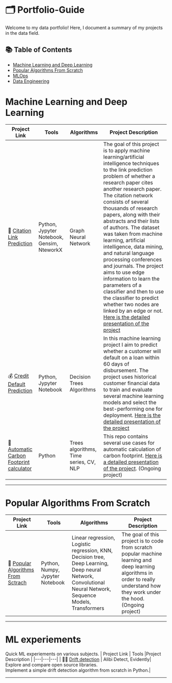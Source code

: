 # 🗂️ Portfolio-Guide

Welcome to my data portfolio! Here, I document a summary of my projects in the data field. 

## 📚 Table of Contents
- [Machine Learning and Deep Learning](#machine-learning-and-deep-learning)
- [Popular Algorithms From Scratch](#popular-algorithms-from-scratch)
- [MLOps](#machine-learning)
- [Data Engineering](#data-engineering)

# Machine Learning and Deep Learning


| Project Link | Tools | Algorithms |Project Description | 
|---|---|---|---|
| 📄 [Citation Link Prediction](https://github.com/Omarlaouan/citation_prediciton) | Python, Jypyter Notebook, Gensim, NteworkX| Graph Neural Network | The goal of this project is to apply machine learning/artificial intelligence techniques to the link prediction problem of whether a research paper cites another research paper. The citation network consists of several thousands of research papers, along with their abstracts and their lists of authors. The dataset was taken from machine learning, artificial intelligence, data mining, and natural language processing conferences and journals. The project aims to use edge information to learn the parameters of a classifier and then to use the classifier to predict whether two nodes are linked by an edge or not. [Here is the detailed presentation of the project](https://github.com/Omarlaouan/citation_prediciton/blob/main/Project%20presentation%20-%20citation%20prediction.pdf) 
| 💰 [Credit Default Prediction](https://github.com/Omarlaouan/credit_default_prediction) | Python, Jypyter Notebook | Decision Trees Algorithms | In this machine learning project I aim to predict whether a customer will default on a loan within 60 days of disbursement. The project uses historical customer financial data to train and evaluate several machine learning models and select the best-performing one for deployment. [Here is the detailed presentation of the project](https://github.com/Omarlaouan/credit_default_prediction/blob/main/Project%20presentation.pdf) |
| 🚗 [Automatic Carbon Footprint calculator](https://github.com/Omarlaouan/Automatic-carbon-footprint-calculator) | Python | Trees algorithms, Time series, CV, NLP | This repo contains several use cases for automatic calculation of carbon footprint. [Here is a detailed presentation of the project](https://github.com/Omarlaouan/Automatic-carbon-footprint-calculator/blob/main/IA%20et%20empreinte%20carbonne_Omar%20LAOUAN.pdf). (Ongoing project) |


***

# Popular Algorithms From Scratch 
| Project Link | Tools | Algorithms |Project Description | 
|---|---|---|---|
| 🤖 [Popular Algorithms From Sctrach](https://github.com/Omarlaouan/popular_algorithms_from_scratch) | Python, Numpy, Jypyter Notebook| Linear regression, Logistic regression, KNN, Decision tree, Deep Learning, Deep neural Network, Convolutional Neural Network, Sequence Models, Transformers | The goal of this project is to code from scratch popular machine learning and deep learning algorithms in order to really understand how they work under the hood. (Ongoing project)|  
***

# ML experiements 
Quick ML experiements on various subjects. 
| Project Link | Tools |Project Description | 
|---|---|---|
| ⛓️‍💥 [Drift detection](https://github.com/Omarlaouan/drift_detection) | Alibi Detect, Evidently| Explore and compare open source libraries.<br/> Implement a simple drift detection algorithm from scratch in Python.|  
***

